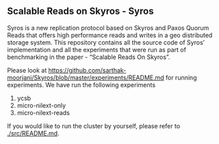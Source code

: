 ## Scalable Reads on Skyros - Syros

Syros is a new replication protocol based on Skyros and Paxos Quorum Reads that offers high performance reads and writes in a geo distributed storage system. This repository contains all the source code of Syros’ implementation and all the experiments that were run as part of benchmarking in the paper - “Scalable Reads On Skyros”. 

Please look at https://github.com/sarthak-moorjani/Skyros/blob/master/experiments/README.md for running experiments. We have run the following experiments 
1. ycsb
2. micro-nilext-only
3. micro-nilext-reads

If you would like to run the cluster by yourself, please refer to [./src/README.md](./src/README.md). 
